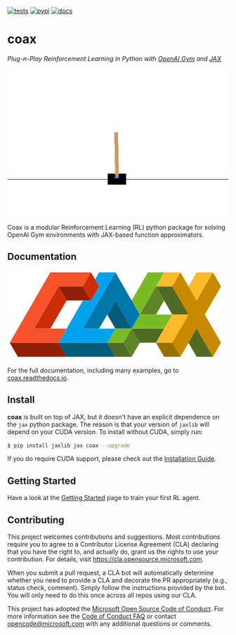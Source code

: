 [![tests](https://github.com/microsoft/coax/workflows/tests/badge.svg)](https://github.com/microsoft/coax/actions?query=workflow%3Atests)
[![pypi](https://badge.fury.io/py/coax.svg)](https://badge.fury.io/py/coax)
[![docs](https://readthedocs.org/projects/coax/badge/?version=latest)](https://coax.readthedocs.io/en/latest/)

# coax

*Plug-n-Play Reinforcement Learning in Python with [OpenAI Gym](https://gym.openai.com/) and [JAX](https://jax.readthedocs.io/)*


![cartpole.gif](doc/_static/img/cartpole.gif)

Coax is a modular Reinforcement Learning (RL) python package for solving OpenAI Gym environments
with JAX-based function approximators.


## Documentation

[![coax](doc/_static/img/coax_logo.png)](https://coax.readthedocs.io/)

For the full documentation, including many examples, go to
[coax.readthedocs.io](https://coax.readthedocs.io/).


## Install

**coax** is built on top of JAX, but it doesn't have an explicit dependence on the `jax` python
package. The reason is that your version of `jaxlib` will depend on your CUDA version. To install
without CUDA, simply run:

```bash
$ pip install jaxlib jax coax --upgrade

```

If you do require CUDA support, please check out the
[Installation Guide](https://coax.readthedocs.io/examples/getting_started/install.html).


## Getting Started

Have a look at the
[Getting Started](https://coax.readthedocs.io/examples/getting_started/prereq_jax.html) page to
train your first RL agent.


## Contributing

This project welcomes contributions and suggestions.  Most contributions require you to agree to a
Contributor License Agreement (CLA) declaring that you have the right to, and actually do, grant us
the rights to use your contribution. For details, visit https://cla.opensource.microsoft.com.

When you submit a pull request, a CLA bot will automatically determine whether you need to provide a
CLA and decorate the PR appropriately (e.g., status check, comment). Simply follow the instructions
provided by the bot. You will only need to do this once across all repos using our CLA.

This project has adopted the
[Microsoft Open Source Code of Conduct](https://opensource.microsoft.com/codeofconduct/). For more
information see the [Code of Conduct FAQ](https://opensource.microsoft.com/codeofconduct/faq/) or
contact [opencode@microsoft.com](mailto:opencode@microsoft.com) with any additional questions or
comments.
